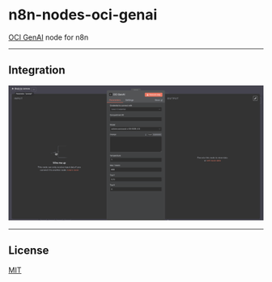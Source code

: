 # n8n-nodes-oci-genai

[OCI GenAI](https://docs.oracle.com/en-us/iaas/Content/generative-ai/overview.htm) node for n8n

***
## Integration
![genai](image/README/genai.png)

***
## License
[MIT](LICENSE)